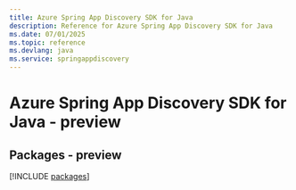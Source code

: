 ```yaml
---
title: Azure Spring App Discovery SDK for Java
description: Reference for Azure Spring App Discovery SDK for Java
ms.date: 07/01/2025
ms.topic: reference
ms.devlang: java
ms.service: springappdiscovery
---
```

# Azure Spring App Discovery SDK for Java - preview
## Packages - preview
[!INCLUDE [packages](spring-app-discovery-index.md)]